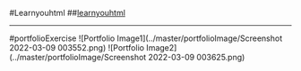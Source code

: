 #Learnyouhtml 
##[learnyouhtml](https://github.com/Kiranyadav1234/frontend/tree/master/learnyouhtmlExercise)
***
#portfolioExercise
![Portfolio Image1](../master/portfolioImage/Screenshot 2022-03-09 003552.png)
![Portfolio Image2](../master/portfolioImage/Screenshot 2022-03-09 003625.png)